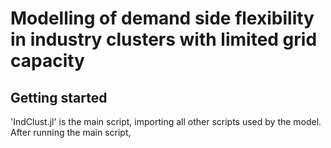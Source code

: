 # Modelling of demand side flexibility in industry clusters with limited grid capacity

## Getting started
'IndClust.jl' is the main script, importing all other scripts used by the model. 
After running the main script, 